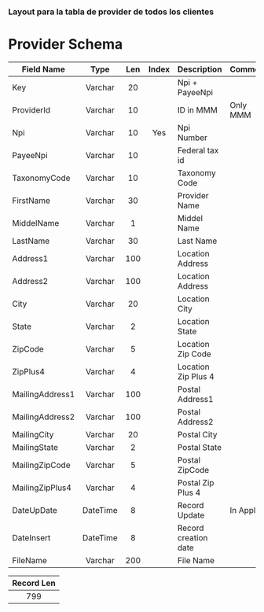 ### Layout para la tabla de provider de todos los clientes
#
# Provider Schema 					

| Field Name    | Type     | Len | Index | Description         | Comment   |
|---------------|:--------:|:---:|:-----:|:--------------------|:----------|
|Key            | Varchar  | 20  |       | Npi + PayeeNpi      |           |
|ProviderId     | Varchar  | 10  |       | ID in MMM           | Only MMM  |
|Npi            | Varchar  | 10  | Yes   | Npi Number          |           |
|PayeeNpi       | Varchar  | 10  |       | Federal tax id      |           |
|TaxonomyCode   | Varchar  | 10  |       | Taxonomy Code       |           |
|FirstName      | Varchar  | 30  |       | Provider Name       |           |
|MiddelName     | Varchar  |  1  |       | Middel Name         |           |
|LastName       | Varchar  | 30  |       | Last Name           |           |
|Address1       | Varchar  |100  |       | Location Address    |           |
|Address2       | Varchar  |100  |       | Location Address    |           |
|City           | Varchar  | 20  |       | Location City       |           |
|State          | Varchar  |  2  |       | Location State      |           |
|ZipCode        | Varchar  |  5  |       | Location Zip Code   |           |
|ZipPlus4       | Varchar  |  4  |       | Location Zip Plus 4 |           |
|MailingAddress1| Varchar  |100  |       | Postal Address1     |           |
|MailingAddress2| Varchar  |100  |       | Postal Address2     |           |
|MailingCity    | Varchar  | 20  |       | Postal City         |           |
|MailingState   | Varchar  |  2  |       | Postal State        |           |
|MailingZipCode | Varchar  |  5  |       | Postal ZipCode      |           |
|MailingZipPlus4| Varchar  |  4  |       | Postal Zip Plus 4   |           |
|DateUpDate     | DateTime |  8  |       | Record Update       | In Applica|
|DateInsert     | DateTime |  8  |       | Record creation date|           |
|FileName       | Varchar  |200  |       | File Name           |           |

| Record Len    |
|:-------------:|
| 799
